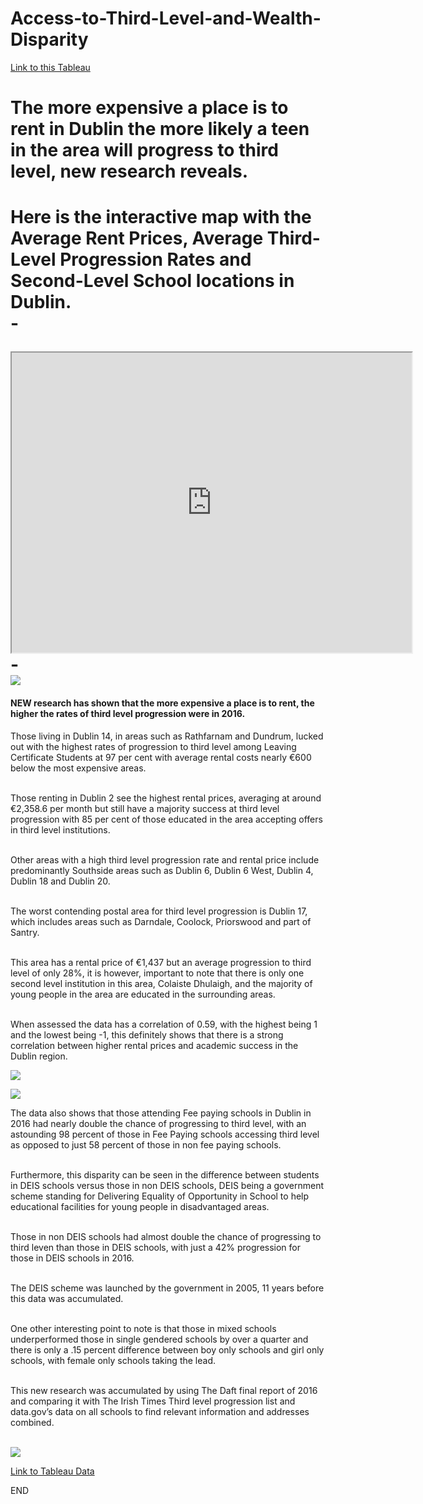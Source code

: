# Access-to-Third-Level-and-Wealth-Disparity

[Link to this Tableau](https://public.tableau.com/views/TLPRate/Scatterplot?:embed=y&:display_count=yes&:origin=viz_share_link)
<br/>

<h1>The more expensive a place is to rent in Dublin the more likely a teen in the area will progress to third level, new research reveals.<h1>  
  
 <strong> Here is the interactive map with the Average Rent Prices, Average Third-Level Progression Rates and Second-Level School locations in Dublin.</strong><br/>
 -<br/>
 

 

<iframe src="https://www.google.com/maps/d/u/0/embed?mid=11Z7C4pZofy8x8XIXdGq5rym34vl6tTBZ" width="640" height="480">  </iframe>  
<br/>
-<br/>


<img src="images/Scatterplot.png">


<h4>NEW research has shown that the more expensive a place is to rent, the higher the rates of third level progression were in 2016. 
</h4>  

Those living in Dublin 14, in areas such as Rathfarnam and Dundrum, lucked out with the highest rates of progression to third level among Leaving Certificate Students at 97 per cent with average rental costs nearly €600 below the most expensive areas.<br/>
<br/>

Those renting in Dublin 2 see the highest rental prices, averaging at around €2,358.6 per month but still have a majority success at third level progression with 85 per cent of those educated in the area accepting offers in third level institutions.<br/>
<br/>

Other areas with a high third level progression rate and rental price include predominantly Southside areas such as Dublin 6, Dublin 6 West, Dublin 4, Dublin 18 and Dublin 20.<br/>
<br/>

The worst contending postal area for third level progression is Dublin 17, which includes areas such as Darndale, Coolock, Priorswood and part of Santry.<br/>
<br/>

This area has a rental price of €1,437 but an average progression to third level of only 28%, it is however, important to note that there is only one second level institution in this area, Colaiste Dhulaigh, and the majority of young people in the area are educated in the surrounding areas.<br/>
<br/>

When assessed the data has a correlation of 0.59, with the highest being 1 and the lowest being -1, this definitely shows that there is a strong correlation between higher rental prices and academic success in the Dublin region.<br/>


<img src="images/feepaying.png">  

<img src="images/DEIS.png"><br/>

The data also shows that those attending Fee paying schools in Dublin in 2016 had nearly double the chance of progressing to third level, with an astounding 98 percent of those in Fee Paying schools accessing third level as opposed to just 58 percent of those in non fee paying schools.<br/>
<br/>

Furthermore, this disparity can be seen in the difference between students in DEIS schools versus those in non DEIS schools, DEIS being a government scheme standing for Delivering Equality of Opportunity in School to help educational facilities for young people in disadvantaged areas. <br/>
<br/>

Those in non DEIS schools had almost double the chance of progressing to third leven than those in DEIS schools, with just a 42% progression for those in DEIS schools in 2016.<br/>
<br/>

The DEIS scheme was launched by the government in 2005, 11 years before this data was accumulated.<br/>
<br/>

One other interesting point to note is that those in mixed schools underperformed those in single gendered schools by over a quarter and there is only a .15 percent difference between boy only schools and girl only schools, with female only schools taking the lead.<br/>
<br/>

This new research was accumulated by using The Daft final report of 2016 and comparing it with  The Irish Times Third level progression list and data.gov’s data on all schools to find relevant information and addresses combined.<br/>
<br/>
 

<img src="images/gender.png"><br/>

[Link to Tableau Data](https://public.tableau.com/views/TLPRate/Scatterplot?:embed=y&:display_count=yes&:origin=viz_share_link)
<br/>

END
